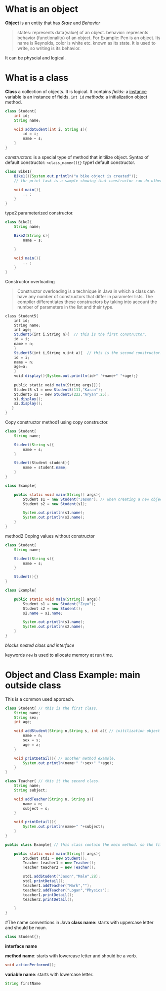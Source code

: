# What is an object 
**Object** is an entity that has *State* and *Behavior* 

>states: represents data(value) of an object.
>behavior: represents behavior (functionality) of an object.
>For Example: Pen is an object. Its name is Reynolds, color is white etc. known as its state. It is used to write, so writing is its behavior. 

It can be physcial and logical. 


# What is a class
**Class** a collection of objects. It is logical.
It contains
*fields*: a [instance]() variable is an instance of fields.  `int id`
*methods*: a initialization object method.
```java
class Student{
    int id;
    String name;

    void addStudent(int i, String s){
        id = i;
        name = s;
    }
}
```
*constructors*: is a special type of method that initilize object. Syntax of default constructor: `<class_name>(){}`
type1 default constructor.
```java
class Bike1{
    Bike1(){System.out.println("a bike object is created")}; 
    // thr print task is a sample showing that constructor can do other tasks like regular methods do.

    void main(){
        .. ;
    }
}
```
type2 parameterized constructor.
```java
class Bike2{
    String name;

    Bike2(String s){
        name = s;
        
    }

    void main(){
        .. ;
    }
}
```

Constructor overloading
>Constructor overloading is a technique in Java in which a class can have any number of constructors that differ in parameter lists.
>The compiler differentiates these constructors by taking into account the number of parameters in the list and their type.

```java
class Student5{  
    int id;  
    String name;  
    int age;  
    Student5(int i,String n){  // this is the first constructor.
    id = i;  
    name = n;  
    }  
    Student5(int i,String n,int a){  // this is the second constructor. 
    id = i;  
    name = n;  
    age=a;  
    }  
    void display(){System.out.println(id+" "+name+" "+age);}  
   
    public static void main(String args[]){  
    Student5 s1 = new Student5(111,"Karan");  
    Student5 s2 = new Student5(222,"Aryan",25);  
    s1.display();  
    s2.display();  
   }  
}  
```

Copy constructor
method1 using copy constructor.
```java
class Student{
    String name;

    Student(String s){
        name = s;
    }

    Student(Student student){
        name = student.name; 
    }
}

class Example{

    public static void main(String[] args){
        Student s1 = new Student("Jason"); // when creating a new object, just put the value in the brackets. no value type needed.
        Student s2 = new Student(s1); 

        System.out.println(s1.name);
        System.out.println(s2.name);
    }
}
```

method2 Coping values without constructor
```java
class Student{
    String name;

    Student(String s){
        name = s;
    }

    Student(){}
}

class Example{

    public static void main(String[] args){
        Student s1 = new Student("Zeyu"); 
        Student s2 = new Student(); 
        s2.name = s1.name;

        System.out.println(s1.name);
        System.out.println(s2.name);
    }
}
```
*blocks* 
*nested class and interface*

keywords `new` is used to allocate memory at run time.

# Object and Class Example: main outside class
This is a common used approach. 
```java
class Student{ // this is the first class. 
    String name;
    String sex;
    int age;

    void addStudent(String n,String s, int a){ // initilization object method.
        name = n;
        sex = s;
        age = a;
    }

    void printDetail(){ // another method examole.
        System.out.println(name+" "+sex+" "+age);
    }
}

class Teacher{ // this it the second class.
    String name;
    String subject;

    void addTeacher(String n, String s){
        name = n;
        subject = s;
    }

    void printDetail(){
        System.out.println(name+" "+subject);
    }
}

public class Example{ // this class contain the main method. so the file name should be the same with this class, Example.

    public static void main(String[] args){
        Student std1 = new Student();
        Teacher teacher1 = new Teacher();
        Teacher teacher2 = new Teacher();

        std1.addStudent("Jason","Male",28);
        std1.printDetail();
        teacher1.addTeacher("Mark","");
        teacher2.addTeacher("Logan","Physics");
        teacher1.printDetail();
        teacher2.printDetail();

    }
}
```

#The name conventions in Java
**class name**: starts with uppercase letter and should be noun.
```java
class Student{};
```

**interface name**

**method name**: starts with lowercase letter and should be a verb.
```java
void actionPerformed();
```

**variable name**: starts with lowercase letter.
```java
String firstName
```